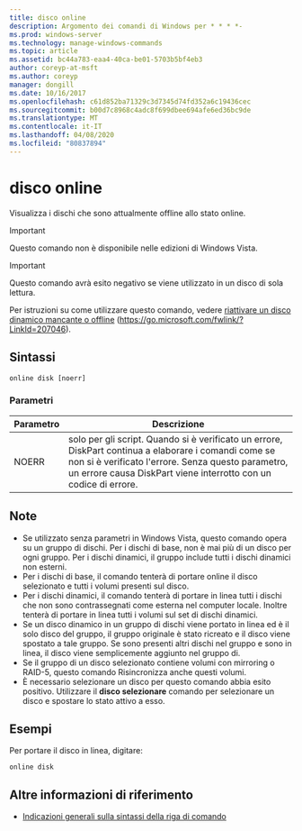 ```yaml
---
title: disco online
description: Argomento dei comandi di Windows per * * * *-
ms.prod: windows-server
ms.technology: manage-windows-commands
ms.topic: article
ms.assetid: bc44a783-eaa4-40ca-be01-5703b5bf4eb3
author: coreyp-at-msft
ms.author: coreyp
manager: dongill
ms.date: 10/16/2017
ms.openlocfilehash: c61d852ba71329c3d7345d74fd352a6c19436cec
ms.sourcegitcommit: b00d7c8968c4adc8f699dbee694afe6ed36bc9de
ms.translationtype: MT
ms.contentlocale: it-IT
ms.lasthandoff: 04/08/2020
ms.locfileid: "80837894"
---
```

# <a name="online-disk"></a>disco online



Visualizza i dischi che sono attualmente offline allo stato online.

> [!IMPORTANT]
> Questo comando non è disponibile nelle edizioni di Windows Vista.

> [!IMPORTANT]
> Questo comando avrà esito negativo se viene utilizzato in un disco di sola lettura.

Per istruzioni su come utilizzare questo comando, vedere [riattivare un disco dinamico mancante o offline](https://go.microsoft.com/fwlink/?LinkId=207046) (https://go.microsoft.com/fwlink/?LinkId=207046).

## <a name="syntax"></a>Sintassi

```
online disk [noerr]
```

### <a name="parameters"></a>Parametri

|Parametro|Descrizione|
|---------|-----------|
|NOERR|solo per gli script. Quando si è verificato un errore, DiskPart continua a elaborare i comandi come se non si è verificato l'errore. Senza questo parametro, un errore causa DiskPart viene interrotto con un codice di errore.|

## <a name="remarks"></a>Note

-   Se utilizzato senza parametri in Windows Vista, questo comando opera su un gruppo di dischi. Per i dischi di base, non è mai più di un disco per ogni gruppo. Per i dischi dinamici, il gruppo include tutti i dischi dinamici non esterni.
-   Per i dischi di base, il comando tenterà di portare online il disco selezionato e tutti i volumi presenti sul disco.
-   Per i dischi dinamici, il comando tenterà di portare in linea tutti i dischi che non sono contrassegnati come esterna nel computer locale. Inoltre tenterà di portare in linea tutti i volumi sul set di dischi dinamici.
-   Se un disco dinamico in un gruppo di dischi viene portato in linea ed è il solo disco del gruppo, il gruppo originale è stato ricreato e il disco viene spostato a tale gruppo. Se sono presenti altri dischi nel gruppo e sono in linea, il disco viene semplicemente aggiunto nel gruppo di.
-   Se il gruppo di un disco selezionato contiene volumi con mirroring o RAID-5, questo comando Risincronizza anche questi volumi.
-   È necessario selezionare un disco per questo comando abbia esito positivo. Utilizzare il **disco selezionare** comando per selezionare un disco e spostare lo stato attivo a esso.

## <a name="examples"></a><a name=BKMK_examples></a>Esempi

Per portare il disco in linea, digitare:
```
online disk
```

## <a name="additional-references"></a>Altre informazioni di riferimento

- [Indicazioni generali sulla sintassi della riga di comando](command-line-syntax-key.md)

